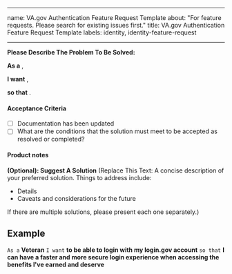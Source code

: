 
---
name: VA.gov Authentication Feature Request Template
about: "For feature requests. Please search for existing issues first."
title: VA.gov Authentication Feature Request Template
labels: identity, identity-feature-request

---

**Please Describe The Problem To Be Solved:**

**As a** ,
<!-- Who is the storyteller? -->
**I want** ,
<!-- Describe the want/need in as few words as possible. Avoid the "how". -->
**so that** .
<!-- What is the value to the storyteller? -->
#### Acceptance Criteria
- [ ] Documentation has been updated
- [ ] What are the conditions that the solution must meet to be accepted as resolved or completed?

#### Product notes


**(Optional): Suggest A Solution**
(Replace This Text: A concise description of your preferred solution. Things to address include:
* Details
* Caveats and considerations for the future

If there are multiple solutions, please present each one separately.)


## Example
`As a` **Veteran** `I want` **to be able to login with my login.gov account** `so that` **I can have a faster and more secure login experience when accessing the benefits I've earned and deserve**
